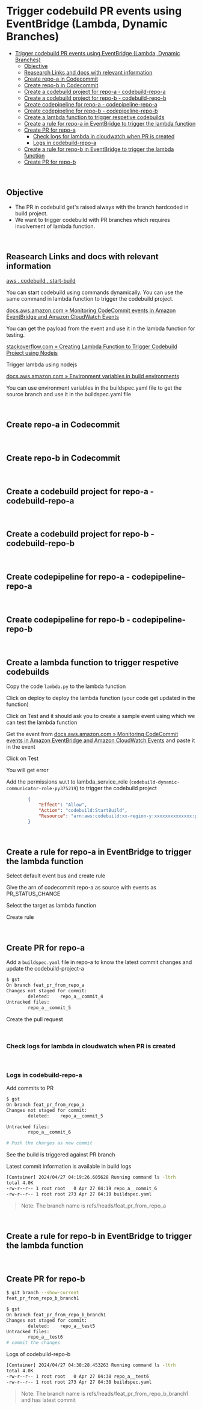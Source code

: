 # Trigger codebuild PR events using EventBridge (Lambda, Dynamic Branches)

- [Trigger codebuild PR events using EventBridge (Lambda, Dynamic Branches)](#trigger-codebuild-pr-events-using-eventbridge-lambda-dynamic-branches)
  - [Objective](#objective)
  - [Reasearch Links and docs with relevant information](#reasearch-links-and-docs-with-relevant-information)
  - [Create repo-a in Codecommit](#create-repo-a-in-codecommit)
  - [Create repo-b in Codecommit](#create-repo-b-in-codecommit)
  - [Create a codebuild project for repo-a - codebuild-repo-a](#create-a-codebuild-project-for-repo-a---codebuild-repo-a)
  - [Create a codebuild project for repo-b - codebuild-repo-b](#create-a-codebuild-project-for-repo-b---codebuild-repo-b)
  - [Create codepipeline for repo-a - codepipeline-repo-a](#create-codepipeline-for-repo-a---codepipeline-repo-a)
  - [Create codepipeline for repo-b - codepipeline-repo-b](#create-codepipeline-for-repo-b---codepipeline-repo-b)
  - [Create a lambda function to trigger respetive codebuilds](#create-a-lambda-function-to-trigger-respetive-codebuilds)
  - [Create a rule for repo-a in EventBridge to trigger the lambda function](#create-a-rule-for-repo-a-in-eventbridge-to-trigger-the-lambda-function)
  - [Create PR for repo-a](#create-pr-for-repo-a)
    - [Check logs for lambda in cloudwatch when PR is created](#check-logs-for-lambda-in-cloudwatch-when-pr-is-created)
    - [Logs in codebuild-repo-a](#logs-in-codebuild-repo-a)
  - [Create a rule for repo-b in EventBridge to trigger the lambda function](#create-a-rule-for-repo-b-in-eventbridge-to-trigger-the-lambda-function)
  - [Create PR for repo-b](#create-pr-for-repo-b)

<br>

## Objective

- The PR in codebuild get's raised always with the branch hardcoded in build project.
- We want to trigger codebuild with PR branches which requires involvement of lambda function.

<br>

## Reasearch Links and docs with relevant information

[aws . codebuild . start-build](https://docs.aws.amazon.com/cli/latest/reference/codebuild/start-build.html)

You can start codebuild using commands dynamically. You can use the same command in lambda function to trigger the codebuild project.

[docs.aws.amazon.com » Monitoring CodeCommit events in Amazon EventBridge and Amazon CloudWatch Events](https://docs.aws.amazon.com/codecommit/latest/userguide/monitoring-events.html#pullRequestStatusChanged)

You can get the payload from the event and use it in the lambda function for testing.

[stackoverflow.com » Creating Lambda Function to Trigger Codebuild Project using Nodejs](https://stackoverflow.com/questions/56568921/creating-lambda-function-to-trigger-codebuild-project-using-nodejs)

Trigger lambda using nodejs

[docs.aws.amazon.com » Environment variables in build environments](https://docs.aws.amazon.com/codebuild/latest/userguide/build-env-ref-env-vars.html)

You can use environment variables in the buildspec.yaml file to get the source branch and use it in the buildspec.yaml file

<br>

## Create repo-a in Codecommit

<br>

## Create repo-b in Codecommit

<br>

## Create a codebuild project for repo-a - codebuild-repo-a

<br>

## Create a codebuild project for repo-b - codebuild-repo-b

<br>

## Create codepipeline for repo-a - codepipeline-repo-a

<br>

## Create codepipeline for repo-b - codepipeline-repo-b

<br>

## Create a lambda function to trigger respetive codebuilds

Copy the code `lambda.py` to the lambda function

Click on deploy to deploy the lambda function (your code get updated in the function)

Click on Test and it should ask you to create a sample event using which we can test the lambda function

Get the event from [docs.aws.amazon.com » Monitoring CodeCommit events in Amazon EventBridge and Amazon CloudWatch Events](https://docs.aws.amazon.com/codecommit/latest/userguide/monitoring-events.html#pullRequestStatusChanged) and paste it in the event

Click on Test

You will get error

Add the permissions w.r.t to lambda_service_role (`codebuild-dynamic-communicator-role-py375219`) to trigger the codebuild project

```json
		{
            "Effect": "Allow",
            "Action": "codebuild:StartBuild",
            "Resource": "arn:aws:codebuild:xx-region-y:xxxxxxxxxxxxxx:project/*"
        }
```

<br>

## Create a rule for repo-a in EventBridge to trigger the lambda function

Select default event bus and create rule

Give the arn of codecommit repo-a as source with events as PR_STATUS_CHANGE

Select the target as lambda function

Create rule

<br>

## Create PR for repo-a

Add a `buildspec.yaml` file in repo-a to know the latest commit changes and update the codebuild-project-a

```bash
$ gst
On branch feat_pr_from_repo_a
Changes not staged for commit:
        deleted:    repo_a__commit_4
Untracked files:
        repo_a__commit_5
```

Create the pull request

<br>

### Check logs for lambda in cloudwatch when PR is created

<br>

### Logs in codebuild-repo-a

Add commits to PR

```bash
$ gst
On branch feat_pr_from_repo_a
Changes not staged for commit:
        deleted:    repo_a__commit_5

Untracked files:
        repo_a__commit_6

# Push the changes as new commit
```

See the build is triggered against PR branch

Latest commit information is available in build logs

```bash
[Container] 2024/04/27 04:19:26.605628 Running command ls -ltrh
total 4.0K
-rw-r--r-- 1 root root   0 Apr 27 04:19 repo_a__commit_6
-rw-r--r-- 1 root root 273 Apr 27 04:19 buildspec.yaml
```

> Note: The branch name is refs/heads/feat_pr_from_repo_a

<br>

## Create a rule for repo-b in EventBridge to trigger the lambda function

<br>

## Create PR for repo-b

```bash
$ git branch --show-current
feat_pr_from_repo_b_branch1

$ gst                      
On branch feat_pr_from_repo_b_branch1
Changes not staged for commit:
        deleted:    repo_a__test5
Untracked files:
        repo_a__test6
# commit the changes
```

Logs of codebuild-repo-b

```bash
[Container] 2024/04/27 04:38:28.453263 Running command ls -ltrh
total 4.0K
-rw-r--r-- 1 root root   0 Apr 27 04:38 repo_a__test6
-rw-r--r-- 1 root root 273 Apr 27 04:38 buildspec.yaml
```

> Note: The branch name is refs/heads/feat_pr_from_repo_b_branch1 and has latest commit
